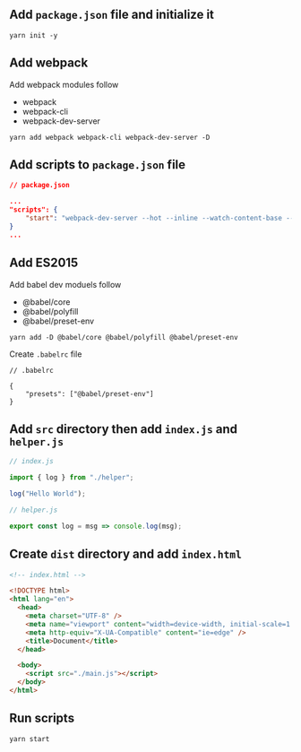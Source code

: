 ## Add `package.json` file and initialize it

`yarn init -y`

## Add webpack

Add webpack modules follow

- webpack
- webpack-cli
- webpack-dev-server

`yarn add webpack webpack-cli webpack-dev-server -D`

## Add scripts to `package.json` file

```json
// package.json

...
"scripts": {
    "start": "webpack-dev-server --hot --inline --watch-content-base --content-base dist/ --open-page index.html"
}
...
```

## Add ES2015

Add babel dev moduels follow

- @babel/core
- @babel/polyfill
- @babel/preset-env

`yarn add -D @babel/core @babel/polyfill @babel/preset-env`

Create `.babelrc` file

```
// .babelrc

{
    "presets": ["@babel/preset-env"]
}
```

## Add `src` directory then add `index.js` and `helper.js`

```javascript
// index.js

import { log } from "./helper";

log("Hello World");
```

```javascript
// helper.js

export const log = msg => console.log(msg);
```

## Create `dist` directory and add `index.html`

```html
<!-- index.html -->

<!DOCTYPE html>
<html lang="en">
  <head>
    <meta charset="UTF-8" />
    <meta name="viewport" content="width=device-width, initial-scale=1.0" />
    <meta http-equiv="X-UA-Compatible" content="ie=edge" />
    <title>Document</title>
  </head>

  <body>
    <script src="./main.js"></script>
  </body>
</html>
```

## Run scripts

`yarn start`
